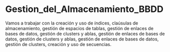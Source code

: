 # Gestion_del_Almacenamiento_BBDD
Vamos a trabajar con la creación y uso de índices, claúsulas de almacenamiento, gestión de espacios de tablas, gestión de enlaces de bases de datos, gestión de clusters y ablas, gestión de enlaces de bases de datos, gestión de clusters y ablas, gestión de enlaces de bases de datos, gestión de clusters, creación y uso de secuencias.
